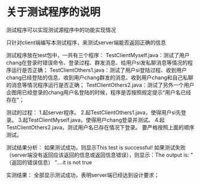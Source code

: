 # 关于测试程序的说明

测试程序可以实现测试源程序中的功能实现情况

只针对client端编写本测试程序，来测试server端能否返回正确的信息


测试程序放在test包中，一共有三个程序：
TestClientMyself.java：测试了用户chang在登录时错误命令、登录过程、群发消息、给用户si发私聊消息等情况的程序运行是否正确；
TestClientOthers1.java：测试了用户si登陆过程、收到用户chang已经登陆的信息、收到用户chang群发的消息、收到用户chang和自己私聊的消息等情况程序运行是否正确；
TestClientOthers2.java：测试了另外一个用户企图用已经登录的chang用户名登陆的时候，程序是否按照规定提示“用户名已经存在”；


测试的过程：
1.起server程序。
2.起TestClientOthers1.java，使得用户si先登录。
3.起TestClientMyself.java，使得用户chang登录并测试。
4.起TestClientOthers2.java，测试用户名已存在情况下登录。
要严格按照上面的顺序测试。

测试结果分析：
如果测试成功，则显示This test is successful!
如果测试失败（server端没有返回应该返回的信息或返回信息错误），则显示：The output is: " （返回的错误信息） "....it is not true

实测结果：
全部显示测试成功，表明server端已经达到设计要求；
